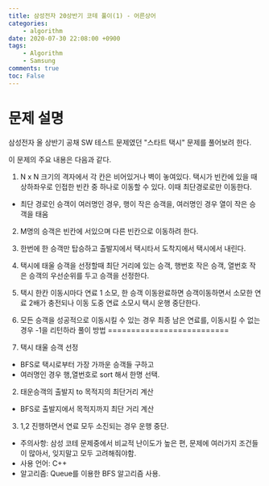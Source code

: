 ```yaml
---
title: 삼성전자 20상반기 코테 풀이(1) - 어른상어
categories:
    - algorithm
date: 2020-07-30 22:08:00 +0900
tags: 
    - Algorithm
    - Samsung        
comments: true
toc: False
---
```


문제 설명
==================================================================================================
삼성전자 올 상반기 공채 SW 테스트 문제였던 "스타트 택시" 문제를 풀어보려 한다.

이 문제의 주요 내용은 다음과 같다.

1. N x N 크기의 격자에서 각 칸은 비어있거나 벽이 놓여있다. 택시가 빈칸에 있을 때 상하좌우로 인접한 빈칸 중 하나로  이동할 수 있다. 이때 최단경로로만 이동한다.
 - 최단 경로인 승객이 여러명인 경우, 행이 작은 승객을, 여러명인 경우 열이 작은 승객을 태움 
2. M명의 승객은 빈칸에 서있으며 다른 빈칸으로 이동하려 한다.
3. 한번에 한 승객만 탑승하고 출발지에서 택시타서 도착지에서 택시에서 내린다.
4. 택시에 태울 승객을 선정할때 최단 거리에 있는 승객, 행번호 작은 승객, 열번호 작은 승객의 우선순위를 두고 승객을 선정한다.
5. 택시 한칸 이동시마다 연료 1 소모, 한 승객 이동완료하면 승객이동하면서 소모한 연료 2배가 충전되나 이동 도중 연료 소모시 택시 운행 중단한다. 
6. 모든 승객을 성공적으로 이동시킬 수 있는 경우 최종 남은 연료를, 이동시킬 수 없는 경우 -1을 리턴하라 
풀이 방법
==========================

1. 택시 태울 승객 선정
 - BFS로 택시로부터 가장 가까운 승객들 구하고
 - 여러명인 경우 행,열번호로 sort 해서 한명 선택.
2. 태운승객의 출발지 to 목적지의 최단거리 계산
 - BFS로 출발지에서 목적지까지 최단 거리 계산
3. 1,2 진행하면서 연료 모두 소진되는 경우 운행 중단. 

- 주의사항: 삼성 코테 문제중에서 비교적 난이도가 높은 편, 문제에 여러가지 조건들이 많아서, 잊지말고 모두 고려해줘야함. 
- 사용 언어: C++
- 알고리즘: Queue를 이용한 BFS 알고리즘 사용.
<script src="https://gist.github.com/HyunjiEllenPak/bcd1bf899737043a2df96deb75018073.js"></script>
